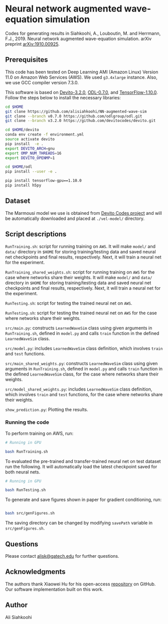 # Neural network augmented wave-equation simulation

Codes for generating results in Siahkoohi, A., Louboutin, M. and Herrmann, F.J., 2019. Neural network augmented wave-equation simulation. arXiv preprint [arXiv:1910.00925](https://arxiv.org/abs/1910.00925).



## Prerequisites

This code has been tested on Deep Learning AMI (Amazon Linux) Version 11.0 on Amazon Web Services (AWS). We used `g3.4xlarge` instance. Also, we use GCC compiler version 7.3.0.

This software is based on [Devito-3.2.0](https://github.com/opesci/devito/releases/tag/v3.2.0), [ODL-0.7.0](https://github.com/odlgroup/odl/releases/tag/v0.7.0), and [TensorFlow-1.10.0](https://github.com/tensorflow/tensorflow/releases/tag/v1.10.0). Follow the steps below to install the necessary libraries:

```bash
cd $HOME
git clone https://github.com/alisiahkoohi/NN-augmented-wave-sim
git clone --branch v0.7.0 https://github.com/odlgroup/odl.git
git clone --branch v3.2.0 https://github.com/devitocodes/devito.git

cd $HOME/devito
conda env create -f environment.yml
source activate devito
pip install  -e .
export DEVITO_ARCH=gnu
export OMP_NUM_THREADS=16
export DEVITO_OPENMP=1

cd $HOME/odl
pip install --user -e .

pip install tensorflow-gpu==1.10.0
pip install h5py
```

## Dataset

The Marmousi model we use is obtained from [Devito Codes project](https://github.com/devitocodes) and will be automatically downloaded and placed at `./vel-model/` directory.

## Script descriptions

`RunTraining.sh`\: script for running training on `AWS`. It will make `model/` and `data/` directory in `$HOME` for storing training/testing data and saved neural net checkpoints and final results, respectively. Next, it will train a neural net for the experiment.

`RunTraining_shared_weights.sh`\: script for running training on `AWS` for the case where networks share their weights. It will make `model/` and `data/` directory in `$HOME` for storing training/testing data and saved neural net checkpoints and final results, respectively. Next, it will train a neural net for the experiment.

`RunTesting.sh`\: script for testing the trained neural net on `AWS`. 

`RunTesting.sh`\: script for testing the trained neural net on `AWS` for the case where networks share their weights. 

`src/main.py`\: constructs `LearnedWaveSim` class using given arguments in `RunTraining.sh`\, defined in `model.py` and calls `train` function in the defined  `LearnedWaveSim` class.

`src/model.py`: includes `LearnedWaveSim` class definition, which involves `train` and `test` functions.

`src/main_shared_weights.py`\: constructs `LearnedWaveSim` class using given arguments in `RunTraining.sh`\, defined in `model.py` and calls `train` function in the defined  `LearnedWaveSim` class, for the case where networks share their weights.

`src/model_shared_weights.py`: includes `LearnedWaveSim` class definition, which involves `train` and `test` functions, for the case where networks share their weights.

`show_prediction.py`\: Plotting the results.

### Running the code

To perform training on AWS, run:

```bash
# Running in GPU

bash RunTraining.sh

```

To evaluated the pre-trained and transfer-trained neural net on test dataset run the following. It will automatically load the latest checkpoint saved for both neural nets.

```bash
# Running in GPU

bash RunTesting.sh

```

To generate and save figures shown in paper for gradient conditioning, run:

```bash

bash src/genFigures.sh

```

The saving directory can be changed by modifying `savePath` variable in `src/genFigures.sh`\.


## Questions

Please contact alisk@gatech.edu for further questions.

## Acknowledgments

The authors thank Xiaowei Hu for his open-access [repository](https://github.com/xhujoy/CycleGAN-tensorflow) on GitHub. Our software implementation built on this work.

## Author

Ali Siahkoohi
